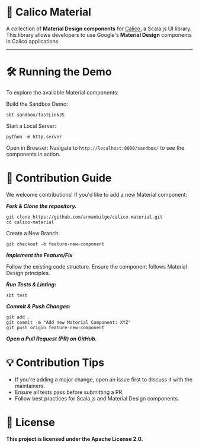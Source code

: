 # 📌 Calico Material  

A collection of **Material Design components** for [Calico](https://armanbilge.github.io/calico/), a Scala.js UI library.  
This library allows developers to use Google's **Material Design** components in Calico applications.  

---



# 🛠 Running the Demo
To explore the available Material components:

Build the Sandbox Demo:
```
sbt sandbox/fastLinkJS
```
Start a Local Server:

```
python -m http.server
```
Open in Browser:
Navigate to ```http://localhost:8000/sandbox/``` to see the components in action.


# 🎯 Contribution Guide
We welcome contributions! If you'd like to add a new Material component:

***Fork & Clone the repository.***

```
git clone https://github.com/armanbilge/calico-material.git
cd calico-material
```
Create a New Branch:

```
git checkout -b feature-new-component
```

***Implement the Feature/Fix***

Follow the existing code structure.
Ensure the component follows Material Design principles.

***Run Tests & Linting:***

```
sbt test
```

***Commit & Push Changes:***

```
git add .
git commit -m "Add new Material Component: XYZ"
git push origin feature-new-component
```

***Open a Pull Request (PR) on GitHub.***

# 💡 Contribution Tips

- If you're adding a major change, open an issue first to discuss it with the maintainers.
- Ensure all tests pass before submitting a PR.
- Follow best practices for Scala.js and Material Design components.

# 📃 License
**This project is licensed under the Apache License 2.0.**
